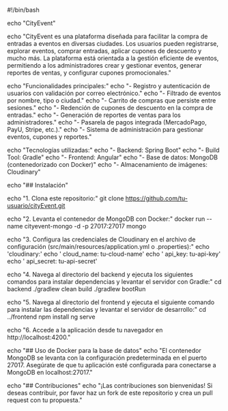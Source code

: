 #!/bin/bash

echo "CityEvent"

echo "CityEvent es una plataforma diseñada para facilitar la compra de entradas a eventos en diversas ciudades. Los usuarios pueden registrarse, explorar eventos, comprar entradas, aplicar cupones de descuento y mucho más. La plataforma está orientada a la gestión eficiente de eventos, permitiendo a los administradores crear y gestionar eventos, generar reportes de ventas, y configurar cupones promocionales."

echo "Funcionalidades principales:"
echo "- Registro y autenticación de usuarios con validación por correo electrónico."
echo "- Filtrado de eventos por nombre, tipo o ciudad."
echo "- Carrito de compras que persiste entre sesiones."
echo "- Redención de cupones de descuento en la compra de entradas."
echo "- Generación de reportes de ventas para los administradores."
echo "- Pasarela de pagos integrada (MercadoPago, PayU, Stripe, etc.)."
echo "- Sistema de administración para gestionar eventos, cupones y reportes."

echo "Tecnologías utilizadas:"
echo "- Backend: Spring Boot"
echo "- Build Tool: Gradle"
echo "- Frontend: Angular"
echo "- Base de datos: MongoDB (contenedorizado con Docker)"
echo "- Almacenamiento de imágenes: Cloudinary"

echo "## Instalación"

echo "1. Clona este repositorio:"
git clone https://github.com/tu-usuario/cityEvent.git

echo "2. Levanta el contenedor de MongoDB con Docker:"
docker run --name cityevent-mongo -d -p 27017:27017 mongo

echo "3. Configura las credenciales de Cloudinary en el archivo de configuración (src/main/resources/application.yml o .properties):"
echo 'cloudinary:'
echo '  cloud_name: tu-cloud-name'
echo '  api_key: tu-api-key'
echo '  api_secret: tu-api-secret'

echo "4. Navega al directorio del backend y ejecuta los siguientes comandos para instalar dependencias y levantar el servidor con Gradle:"
cd backend
./gradlew clean build
./gradlew bootRun

echo "5. Navega al directorio del frontend y ejecuta el siguiente comando para instalar las dependencias y levantar el servidor de desarrollo:"
cd ../frontend
npm install
ng serve

echo "6. Accede a la aplicación desde tu navegador en http://localhost:4200."

echo "## Uso de Docker para la base de datos"
echo "El contenedor MongoDB se levanta con la configuración predeterminada en el puerto 27017. Asegúrate de que tu aplicación esté configurada para conectarse a MongoDB en localhost:27017."

echo "## Contribuciones"
echo "¡Las contribuciones son bienvenidas! Si deseas contribuir, por favor haz un fork de este repositorio y crea un pull request con tu propuesta."
